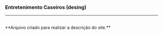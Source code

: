 ### Entretenimento Caseiros (desing)
<hr><br>
**Arquivo criado para realizar a descrição do site.**

